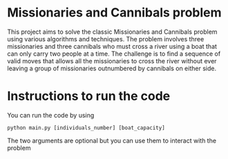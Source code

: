 # Missionaries and Cannibals problem

This project aims to solve the classic Missionaries and Cannibals problem using various algorithms and techniques. The problem involves three missionaries and three cannibals who must cross a river using a boat that can only carry two people at a time. The challenge is to find a sequence of valid moves that allows all the missionaries to cross the river without ever leaving a group of missionaries outnumbered by cannibals on either side. 

# Instructions to run the code

You can run the code by using

```
python main.py [individuals_number] [boat_capacity]
```

The two arguments are optional but you can use them to interact with the problem